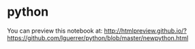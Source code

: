 # python

You can preview this notebook at: http://htmlpreview.github.io/?https://github.com/lguerrer/python/blob/master/newpython.html

